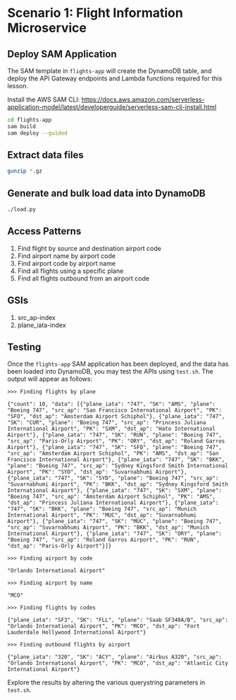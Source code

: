 # Scenario 1: Flight Information Microservice

## Deploy SAM Application

The SAM template in `flights-app` will create the DynamoDB table, and deploy the API Gateway endpoints and Lambda functions required for this lesson.

Install the AWS SAM CLI: <https://docs.aws.amazon.com/serverless-application-model/latest/developerguide/serverless-sam-cli-install.html>

```sh
cd flights-app
sam build
sam deploy --guided
```

## Extract data files

```sh
gunzip *.gz
```

## Generate and bulk load data into DynamoDB

```sh
./load.py
```

## Access Patterns

1. Find flight by source and destination airport code
1. Find airport name by airport code
1. Find airport code by airport name
1. Find all flights using a specific plane
1. Find all flights outbound from an airport code

## GSIs

1. src_ap-index
2. plane_iata-index

## Testing

Once the `flights-app` SAM application has been deployed, and the data has been loaded into DynamoDB, you may test the APIs using `test.sh`. The output will appear as follows:

```text
>>> Finding flights by plane

{"count": 10, "data": [{"plane_iata": "747", "SK": "AMS", "plane": "Boeing 747", "src_ap": "San Francisco International Airport", "PK": "SFO", "dst_ap": "Amsterdam Airport Schiphol"}, {"plane_iata": "747", "SK": "CUR", "plane": "Boeing 747", "src_ap": "Princess Juliana International Airport", "PK": "SXM", "dst_ap": "Hato International Airport"}, {"plane_iata": "747", "SK": "RUN", "plane": "Boeing 747", "src_ap": "Paris-Orly Airport", "PK": "ORY", "dst_ap": "Roland Garros Airport"}, {"plane_iata": "747", "SK": "SFO", "plane": "Boeing 747", "src_ap": "Amsterdam Airport Schiphol", "PK": "AMS", "dst_ap": "San Francisco International Airport"}, {"plane_iata": "747", "SK": "BKK", "plane": "Boeing 747", "src_ap": "Sydney Kingsford Smith International Airport", "PK": "SYD", "dst_ap": "Suvarnabhumi Airport"}, {"plane_iata": "747", "SK": "SYD", "plane": "Boeing 747", "src_ap": "Suvarnabhumi Airport", "PK": "BKK", "dst_ap": "Sydney Kingsford Smith International Airport"}, {"plane_iata": "747", "SK": "SXM", "plane": "Boeing 747", "src_ap": "Amsterdam Airport Schiphol", "PK": "AMS", "dst_ap": "Princess Juliana International Airport"}, {"plane_iata": "747", "SK": "BKK", "plane": "Boeing 747", "src_ap": "Munich International Airport", "PK": "MUC", "dst_ap": "Suvarnabhumi Airport"}, {"plane_iata": "747", "SK": "MUC", "plane": "Boeing 747", "src_ap": "Suvarnabhumi Airport", "PK": "BKK", "dst_ap": "Munich International Airport"}, {"plane_iata": "747", "SK": "ORY", "plane": "Boeing 747", "src_ap": "Roland Garros Airport", "PK": "RUN", "dst_ap": "Paris-Orly Airport"}]}

>>> Finding airport by code

"Orlando International Airport"

>>> Finding airport by name

"MCO"

>>> Finding flights by codes

{"plane_iata": "SF3", "SK": "FLL", "plane": "Saab SF340A/B", "src_ap": "Orlando International Airport", "PK": "MCO", "dst_ap": "Fort Lauderdale Hollywood International Airport"}

>>> Finding outbound flights by airport

{"plane_iata": "320", "SK": "ACY", "plane": "Airbus A320", "src_ap": "Orlando International Airport", "PK": "MCO", "dst_ap": "Atlantic City International Airport"}
```

Explore the results by altering the various querystring parameters in `test.sh`.
